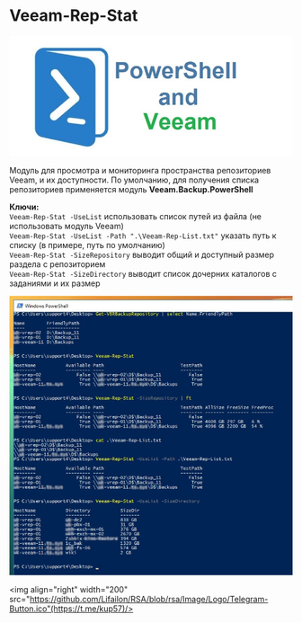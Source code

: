 # Veeam-Rep-Stat

![Image alt](https://github.com/Lifailon/Veeam-Job-Stat/blob/rsa/Screen/Logo.jpg)

Модуль для просмотра и мониторинга пространства репозиториев Veeam, и их доступности. По умолчанию, для получения списка репозиториев применяется модуль **Veeam.Backup.PowerShell**

**Ключи:** \
`Veeam-Rep-Stat -UseList` использовать список путей из файла (не использовать модуль Veeam) \
`Veeam-Rep-Stat -UseList -Path ".\Veeam-Rep-List.txt"` указать путь к списку (в примере, путь по умолчанию) \
`Veeam-Rep-Stat -SizeRepository` выводит общий и доступный размер раздела с репозиторием \
`Veeam-Rep-Stat -SizeDirectory` выводит список дочерних каталогов с заданиями и их размер

![Image alt](https://github.com/Lifailon/Veeam-Rep-Stat/blob/rsa/Screen/Example-1.0.jpg)

<img align="right" width="200" src="https://github.com/Lifailon/RSA/blob/rsa/Image/Logo/Telegram-Button.ico"(https://t.me/kup57)/>
